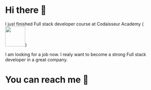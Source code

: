 # Hi there 👋
I just finished Full stack developer course at Codaisseur Academy (<img height="64" width="64" src="https://media.giphy.com/avatars/Codaisseur/jq1HCWR39nrD.png" />)

I am looking for a job now.
I realy want to become a strong Full stack developer in a great company.

# You can reach me  👋

